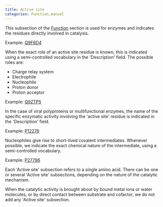 ```yaml
---
title: Active site
categories: Function,manual
---
```


This subsection of the [Function](http://www.uniprot.org/help/function%5Fsection) section is used for enzymes and indicates the residues directly involved in catalysis.

Example: [Q9F6D4](http://www.uniprot.org/uniprot/Q9F6D4#function)

When the exact role of an active site residue is known, this is indicated using a semi-controlled vocabulary in the 'Description' field. The possible roles are:

- Charge relay system
- Electrophile
- Nucleophile
- Proton donor
- Proton acceptor

Example: [Q9ZTP5](http://www.uniprot.org/uniprot/Q9ZTP5#function)

In the case of viral polyproteins or multifunctional enzymes, the name of the specific enzymatic activity involving the 'active site' residue is indicated in the 'Description' field.

Example: [P12276](http://www.uniprot.org/uniprot/P12276#function)

Nucleophiles give rise to short-lived covalent intermediates. Whenever possible, we indicate the exact chemical nature of the intermediate, using a semi-controlled vocabulary.

Example: [P27796](http://www.uniprot.org/uniprot/P27796#function)

Each 'Active site' subsection refers to a single amino acid. There can be one or several 'Active site' subsections, depending on the nature of the catalytic mechanism.

When the catalytic activity is brought about by bound metal ions or water molecules, or by direct contact between substrate and cofactor, we do not add any 'Active site' subsection.